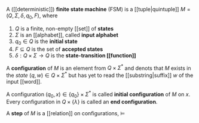 
A ([[deterministic]]) **finite state machine** (FSM) is a [[tuple|quintuple]] $M =(Q, \Sigma, \delta, q_{0}, F)$, where 

1. $Q$ is a finite, non-empty [[set]] of **states**
2. $\Sigma$ is an [[alphabet]], called **input alphabet**
3. $q_{0}\in Q$ is the **initial state**
4. $F\subseteq Q$ is the set of **accepted states**
5. $\delta:Q \times\Sigma \to Q$ is the **state-transition [[function]]**

A **configuration** of $M$ is an element from $Q\times\Sigma^*$ and denots that $M$ exists in the *state* $(q, w) \in Q \times \Sigma^*$ but has yet to read the [[substring|suffix]] $w$ of the input [[word]].

A configuration $(q_{0}, x)\in \{q_{0}\} \times\Sigma^*$ is called **initial configuration** of $M$ on $x$. Every configuration in $Q\times \{\lambda \}$ is called an **end configuration**.

A **step** of $M$ is a [[relation]] on configurations, $\models$